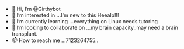 - 👋 Hi, I’m @Girthybot
- 👀 I’m interested in ...I'm new to this Heealp!!!
- 🌱 I’m currently learning ...everything on Linux needs tutoring
- 💞️ I’m looking to collaborate on ...my brain capacity..may need a brain transplant.
- 📫 How to reach me ...7123264755..

<!---
Girthybot/Girthybot is a ✨ special ✨ repository because its `README.md` (this file) appears on your GitHub profile.
You can click the Preview link to take a look at your changes.
--->
